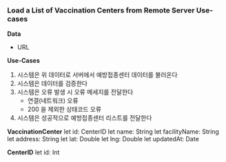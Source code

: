 ### Load a List of Vaccination Centers from Remote Server Use-cases

**Data**

* URL

**Use-Cases**

1. 시스템은 위 데이터로 서버에서 예방접종센터 데이터를 불러온다
2. 시스템은 데이터를 검증한다
3. 시스템은 오류 발생 시 오류 메세지를 전달한다
   - 연결(네트워크) 오류
   - 200 을 제외한 상태코드 오류
4. 시스템은 성공적으로 예방접종센터 리스트를 전달한다



**VaccinationCenter** 
let id: CenterID
let name: String
let facilityName: String
let address: String
let lat: Double
let lng: Double
let updatedAt: Date

**CenterID**
let id: Int
